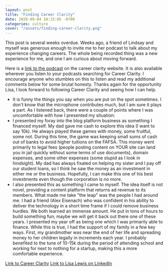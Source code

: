 ```yaml
---
layout: post
title: "Finding Career Clarity"
date: 2020-09-04 18:15:05 -0700
categories: culture
cover: "/assets/finding-career-clarity.png"
---
```


This post is several weeks overdue. Weeks ago, a friend of Lindsay and myself was generous enough to invite me to her podcast to talk about my experience changing careers. The whole being recorded thing was a new experience for me, and one I am curious about moving forward.

Here is a [link to the podcast](https://getcareerclarity.com/episode55/) on the career clarity website. It is also available wherever you listen to your podcasts searching for Career Clarity. I encourage anyone who stumbles on this to listen and read my additional comments below for some brutal honesty. Thanks again for the opportunity Lisa, I look forward to following Career Clarity and seeing how I can help.

* It is funny the things you say when you are put on the spot sometimes. I don't know that the microphone contributes much, but I am sure it plays a part. As I listened back, there were a couple of points where I was uncomfortable with how I presented my situation:
* I presented my foray into the blog platform business as something I financed myself. My dad gave me cash to explore this idea (I want to say 10k). He always played these games with money, some fruitful, some not. During this time, the game was keeping small sums of cash out of banks to avoid higher tuitions on the FAFSA. This money went primarily to legal fees (people posting content on YOUR site can land you in jail quickly without some terms of use documents), domain expenses, and some other expenses (some stupid as I look in hindsight). My dad has always fixated on helping my sister and I pay off our student loans, so I think he saw the money as an investment in either me or the business. Hopefully, I can make this one of his best investments even though the corporation is no more.
* I also presented this as something I came to myself. The idea itself is not novel, providing a content platform that returns ad revenue to its members. What made me take "the leap" was the people I had around me. I had a friend (Alex Eisenach) who was confident in his ability to deliver the technology in a short time frame if I could remove business hurdles. We both learned an immense amount. He put in tons of hours to build something fun; maybe we will get it back out there one of these years.
I presented my year off as being one which I was primarily able to finance. While this is true, I had the support of my family in a few key ways. First, my grandmother was near the end of her life and spreading money to her children legally in increments each year. I probably benefited to the tune of 10-15k during the period of attending school and working for next to nothing for a startup, making this a more comfortable experience.

[Link to Career Clarity](https://getcareerclarity.com/the-career-clarity-approach/)
[Link to Lisa Lewis on LinkedIn](https://www.linkedin.com/in/lisamlewis/)